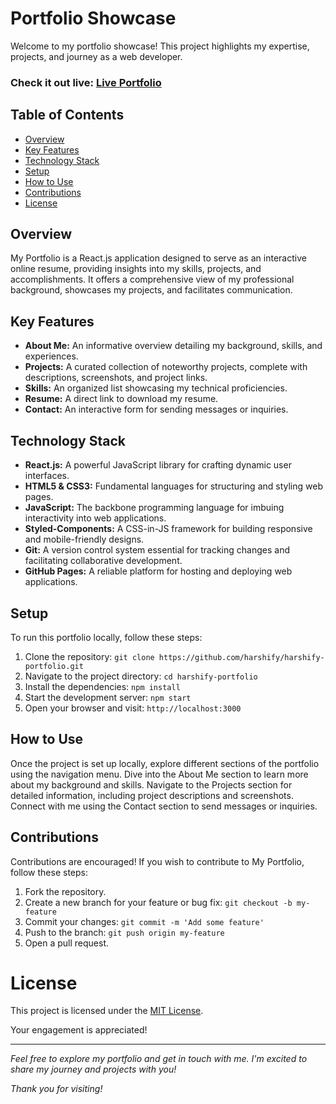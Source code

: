 # Portfolio Showcase

Welcome to my portfolio showcase! This project highlights my expertise, projects, and journey as a web developer.

### Check it out live: [Live Portfolio]()

## Table of Contents
- [Overview](#overview)
- [Key Features](#key-features)
- [Technology Stack](#technology-stack)
- [Setup](#setup)
- [How to Use](#how-to-use)
- [Contributions](#contributions)
- [License](#license)

## Overview
My Portfolio is a React.js application designed to serve as an interactive online resume, providing insights into my skills, projects, and accomplishments. It offers a comprehensive view of my professional background, showcases my projects, and facilitates communication.

## Key Features
- **About Me:** An informative overview detailing my background, skills, and experiences.
- **Projects:** A curated collection of noteworthy projects, complete with descriptions, screenshots, and project links.
- **Skills:** An organized list showcasing my technical proficiencies.
- **Resume:** A direct link to download my resume.
- **Contact:** An interactive form for sending messages or inquiries.

## Technology Stack
- **React.js:** A powerful JavaScript library for crafting dynamic user interfaces.
- **HTML5 & CSS3:** Fundamental languages for structuring and styling web pages.
- **JavaScript:** The backbone programming language for imbuing interactivity into web applications.
- **Styled-Components:** A CSS-in-JS framework for building responsive and mobile-friendly designs.
- **Git:** A version control system essential for tracking changes and facilitating collaborative development.
- **GitHub Pages:** A reliable platform for hosting and deploying web applications.

## Setup
To run this portfolio locally, follow these steps:

1. Clone the repository: `git clone https://github.com/harshify/harshify-portfolio.git`
2. Navigate to the project directory: `cd harshify-portfolio`
3. Install the dependencies: `npm install`
4. Start the development server: `npm start`
5. Open your browser and visit: `http://localhost:3000`

## How to Use
Once the project is set up locally, explore different sections of the portfolio using the navigation menu. Dive into the About Me section to learn more about my background and skills. Navigate to the Projects section for detailed information, including project descriptions and screenshots. Connect with me using the Contact section to send messages or inquiries.

## Contributions
Contributions are encouraged! If you wish to contribute to My Portfolio, follow these steps:

1. Fork the repository.
2. Create a new branch for your feature or bug fix: `git checkout -b my-feature`
3. Commit your changes: `git commit -m 'Add some feature'`
4. Push to the branch: `git push origin my-feature`
5. Open a pull request.

# License
This project is licensed under the [MIT License](LICENSE).

 Your engagement is appreciated!

---

*Feel free to explore my portfolio and get in touch with me. I'm excited to share my journey and projects with you!*

*Thank you for visiting!*
